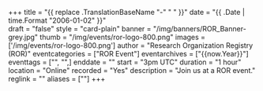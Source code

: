 +++
title = "{{ replace .TranslationBaseName "-" " " }}" 
date = "{{ .Date | time.Format "2006-01-02" }}"  
draft = "false" 
style = "card-plain" 
banner = "/img/banners/ROR_Banner-grey.jpg" 
thumb = "/img/events/ror-logo-800.png" 
images = ['/img/events/ror-logo-800.png']
author = "Research Organization Registry (ROR)" 
eventcategories = ["ROR Event"]
eventarchives = ["{{now.Year}}"]
eventtags = ["", "",]
enddate = ""
start = "3pm UTC"
duration = "1 hour"
location = "Online"
recorded = "Yes"
description = "Join us at a ROR event."
reglink = ""
aliases = [""]
+++


<!-- Post-event content template

## Materials 

- [Slides from event]()

<iframe src=""></iframe>

---

## Recording 

{{< youtube id="" >}}

--- 

--> 

